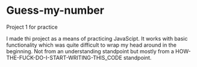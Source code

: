 # Guess-my-number
Project 1 for practice


I made thi project as a means of practicing JavaScipt. It works with basic functionality which was quite difficult to wrap my head around in the beginning. Not from an understanding standpoint but mostly from a HOW-THE-FUCK-DO-I-START-WRITING-THIS_CODE standpoint. 
